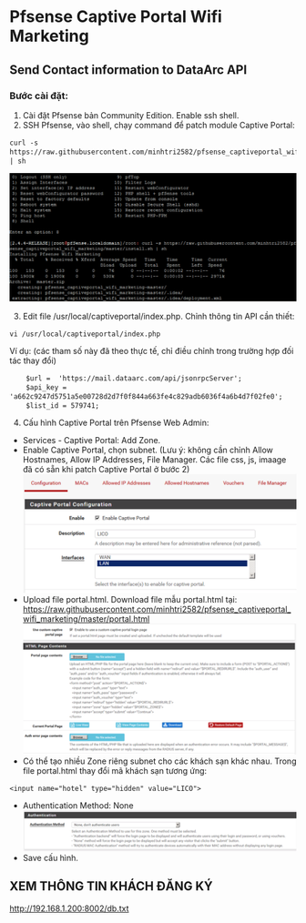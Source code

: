 # Pfsense Captive Portal Wifi Marketing

## Send Contact information to DataArc API

### Bước cài đặt:
1. Cài đặt Pfsense bản Community Edition. Enable ssh shell. 
2. SSH Pfsense, vào shell, chạy command để patch module Captive Portal:
```
curl -s https://raw.githubusercontent.com/minhtri2582/pfsense_captiveportal_wifi_marketing/master/install.sh | sh
```
![alt text](https://raw.githubusercontent.com/minhtri2582/pfsense_captiveportal_wifi_marketing/master/install.png)

3. Edit file /usr/local/captiveportal/index.php. Chỉnh thông tin API cần thiết:
```
vi /usr/local/captiveportal/index.php
```
Ví dụ: (các tham số này đã theo thực tế, chỉ điều chỉnh trong trường hợp đối tác thay đổi)
```
    $url =  'https://mail.dataarc.com/api/jsonrpcServer';
    $api_key = 'a662c9247d5751a5e00728d2d7f0f844a663fe4c829adb6036f4a6b4d7f02fe0';
    $list_id = 579741;
```
4. Cấu hình Captive Portal trên Pfsense Web Admin: 
- Services - Captive Portal:  Add Zone.
- Enable Captive Portal, chọn subnet. (Lưu ý: không cần chỉnh Allow Hostnames, Allow IP Addresses, File Manager. Các file css, js, imaage đã có sẵn khi patch Captive Portal ở bước 2)
![alt text](https://raw.githubusercontent.com/minhtri2582/pfsense_captiveportal_wifi_marketing/master/1_enable_captive.png)
- Upload file portal.html. Download file mẫu portal.html tại: https://raw.githubusercontent.com/minhtri2582/pfsense_captiveportal_wifi_marketing/master/portal.html
![alt text](https://raw.githubusercontent.com/minhtri2582/pfsense_captiveportal_wifi_marketing/master/2_Login_upload.png)
- Có thể tạo nhiều Zone riêng subnet cho các khách sạn khác nhau. Trong file portal.html thay đổi mã khách sạn tương ứng:
```
<input name="hotel" type="hidden" value="LICO">
```
- Authentication Method: None
![alt text](https://raw.githubusercontent.com/minhtri2582/pfsense_captiveportal_wifi_marketing/master/3_Authentication_method.png)
- Save cấu hình.

## XEM THÔNG TIN KHÁCH ĐĂNG KÝ
http://192.168.1.200:8002/db.txt
